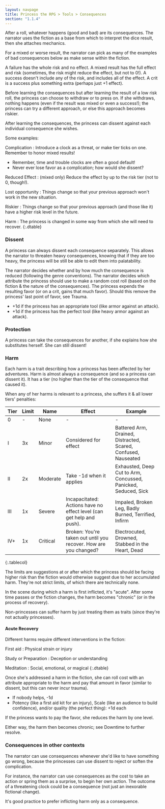 ```yaml
---
layout: navpage
title: Princess the RPG > Tools > Consequences
section: "1.1.4"
---
```


After a roll, whatever happens (good and bad) are its consequences.
The narrator uses the fiction as a base from which to interpret the dice result, then she attaches mechanics.

For a mixed or worse result, the narrator can pick as many of the examples of bad consequences below as make sense within the fiction.

A failure has the whole risk and no effect.
A mixed result has the full effect and risk (sometimes, the risk might reduce the effect, but not to 0!).
A success doesn't include any of the risk, and includes all of the effect.
A crit is a success plus something extra (perhaps just +1 effect).

Before learning the consequences but after learning the result of a low risk roll, the princess can choose to withdraw or to press on.
If she withdraws, nothing happens (even if the result was mixed or even a success!); the princess can try a different approach, or else this approach becomes riskier.

After learning the consequences, the princess can dissent against each individual consequence she wishes.

Some examples:

Complication
: Introduce a clock as a threat, or make tier ticks on one. Remember to honor mixed results!
  * Remember, time and trouble clocks are often a good default!
  * Never ever lose favor as a complication; how would she dissent?

Reduced Effect
: (mixed only) Reduce the effect by up to the risk tier (not to 0, though!).

Lost opportunity
: Things change so that your previous approach won't work in the new situation.

Riskier
: Things change so that your previous approach (and those like it) have a higher risk level in the future.

Harm
: The princess is changed in some way from which she will need to recover.
{:.dtable}



### Dissent

A princess can always dissent each consequence separately.
This allows the narrator to threaten heavy consequences, knowing that if they are too heavy, the princess will be still be able to edit them into palatability.

The narrator decides whether and by how much the consequence is reduced (following the genre conventions).
The narrator decides which attribute the princess should use to make a random cost roll (based on the fiction & the nature of the consequences).
The princess expends the resulting favor (or on a crit, gains that much favor).
Should this remove the princess' last point of favor, see Trauma.

* +1d if the princess has an appropriate tool (like armor against an attack).
* +1d if the princess has the perfect tool (like heavy armor against an attack).

### Protection

A princess can take the consequences for another, if she explains how she substitutes herself.
She can still dissent!

### Harm

Each harm is a trait describing how a princess has been affected by her adventures.
Harm is almost always a consequence (and so a princess can dissent it).
It has a tier (no higher than the tier of the consequence that caused it).

When any of her harms is relevant to a princess, she suffers it & all lower tiers' penalties:

| Tier | Limit | Name | Effect | Example |
|------|-------|------|--------|---------|
| 0    | -     | None | -      | -       |
| I    | 3x    | Minor | Considered for effect | Battered Arm, Drained, Distracted, Scared, Confused, Nauseated |
| II   | 2x    | Moderate | Take -1d when it applies | Exhausted, Deep Cut to Arm, Concussed, Panicked, Seduced, Sick |
| III  | 1x    | Severe | Incapacitated: Actions have no effect level (can get help and push). | Impaled, Broken Leg, Badly Burned, Terrified, Infirm |
| IV+  | 1x    | Critical | Broken: You're taken out until you recover. How are you changed? | Electrocuted, Drowned, Stabbed in the Heart, Dead |
{:.tablecol}

The limits are suggestions at or after which the princess should be facing higher risk than the fiction would otherwise suggest due to her accumulated harm. They're not strict limits, of which there are technically none.

In the scene during which a harm is first inflicted, it's "acute".
After some time passes or the fiction changes, the harm becomes "chronic" (or in the process of recovery).

Non-princesses can suffer harm by just treating them as traits (since they're not actually princesses).

#### Acute Recovery

Different harms require different interventions in the fiction:

First aid
: Physical strain or injury

Study or Preparation
: Deception or understanding

Meditation
: Social, emotional, or magical
{:.dtable}



Once she's addressed a harm in the fiction, she can roll cost with an attribute appropriate to the harm and pay that amount in favor (similar to dissent, but this can never incur trauma).
* If nobody helps, -1d
* Potency (like a first aid kit for an injury), Scale (like an audience to build confidence), and/or quality (the perfect thing): +1d each

If the princess wants to pay the favor, she reduces the harm by one level.

Either way, the harm then becomes chronic; see Downtime to further resolve.

### Consequences in other contexts

The narrator can use consequences whenever she'd like to have something go wrong, because the princesses can use dissent to reject or soften the complication.

For instance, the narrator can use consequences as the cost to take an action or spring them as a surprise, to begin her own action.
The outcome of a threatening clock could be a consequence (not just an inexorable fictional change).

It's good practice to prefer inflicting harm only as a consequence.